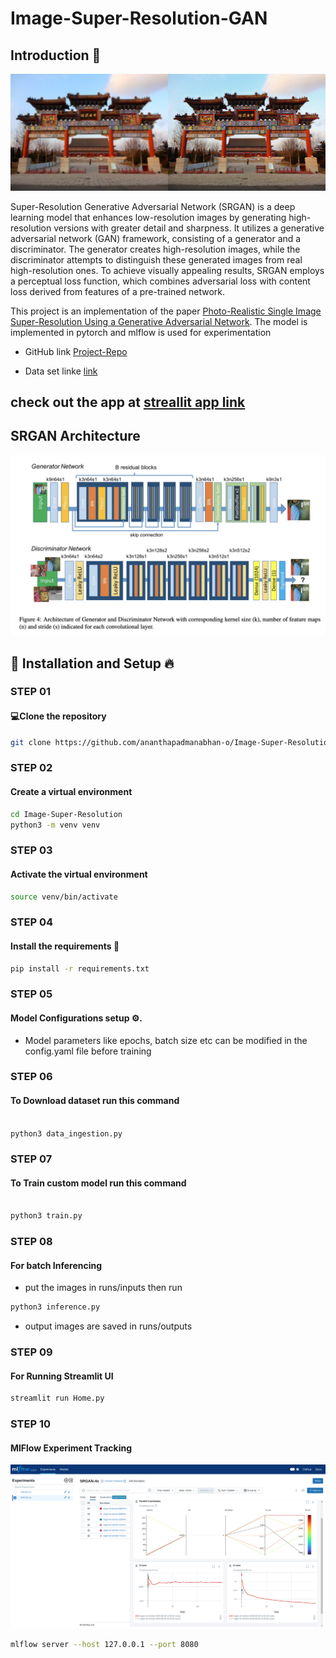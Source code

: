 # Image-Super-Resolution-GAN


## Introduction 🚨

![Alt text](assets/srgan_cover.png)

Super-Resolution Generative Adversarial Network (SRGAN) is a deep learning model that enhances low-resolution images by generating high-resolution versions with greater detail and sharpness. It utilizes a generative adversarial network (GAN) framework, consisting of a generator and a discriminator. The generator creates high-resolution images, while the discriminator attempts to distinguish these generated images from real high-resolution ones. To achieve visually appealing results, SRGAN employs a perceptual loss function, which combines adversarial loss with content loss derived from features of a pre-trained network.

This project is an implementation of the paper [Photo-Realistic Single Image Super-Resolution Using a Generative Adversarial Network](https://arxiv.org/abs/1609.04802v5). The model is implemented in pytorch and mlflow is used for experimentation

- GitHub link [Project-Repo](https://github.com/ananthapadmanabhan-o/Image-Super-Resolution)

- Data set linke [link](https://data.vision.ee.ethz.ch/cvl/DIV2K/)

## check out the app at [streallit app link](https://ananthapadmanabhan-o-image-super-resolution-home-n8en52.streamlit.app/)


## SRGAN Architecture

![Alt text](assets/srgan_block.png)



## 🚀 Installation and Setup 🔥

### STEP 01
#### 💻Clone the repository
```bash 
git clone https://github.com/ananthapadmanabhan-o/Image-Super-Resolution.git
```

### STEP 02
#### Create a virtual environment
```bash 
cd Image-Super-Resolution
python3 -m venv venv
```


### STEP 03
#### Activate the virtual environment

```bash
source venv/bin/activate
```


### STEP 04
#### Install the requirements 🔧
```bash 
pip install -r requirements.txt
```


### STEP 05
#### Model Configurations setup ⚙️. 
- Model parameters like epochs, batch size etc can be modified in the config.yaml file before training

### STEP 06
#### To Download dataset run this command
```bash

python3 data_ingestion.py
```


### STEP 07
#### To Train custom model run this command
```bash

python3 train.py
```

### STEP 08
#### For batch Inferencing
- put the images in runs/inputs then run
```bash 
python3 inference.py
```
- output images are saved in runs/outputs


### STEP 09
#### For Running Streamlit UI
```bash 
streamlit run Home.py
```

### STEP 10
#### MlFlow Experiment Tracking

![Alt text](assets/mlflow.png)
```bash
mlflow server --host 127.0.0.1 --port 8080
```


